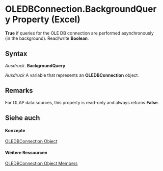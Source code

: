 
# OLEDBConnection.BackgroundQuery Property (Excel)

 **True** if queries for the OLE DB connection are performed asynchronously (in the background). Read/write **Boolean**.


## Syntax

 _Ausdruck_. **BackgroundQuery**

 _Ausdruck_ A variable that represents an **OLEDBConnection** object.


## Remarks

For OLAP data sources, this property is read-only and always returns  **False**.


## Siehe auch


#### Konzepte


[OLEDBConnection Object](f246e544-9854-8e71-a7f7-dec57dd725e4.md)
#### Weitere Ressourcen


[OLEDBConnection Object Members](http://msdn.microsoft.com/library/2f1a2f81-ee3a-1b60-8dc3-87818e1790c1%28Office.15%29.aspx)